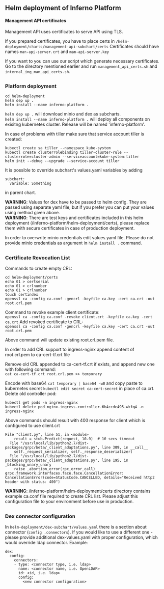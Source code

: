 ## Helm deployment of Inferno Platform

#### Management API certificates
Management API uses certificates to serve API using TLS. 

If you prepared certificates, you have to place certs in `/helm-deployment/charts/management-api-subchart/certs`
Certificates should have names `man-api-server.crt` and `man-api-server.key`

If you want to you can use our script which generate necessary certificates.
Go to the directory mentioned earlier and run `management_api_certs.sh` and `internal_ing_man_api_certs.sh`.

##
### Platform deployment 
```
cd helm-deployment
helm dep up .
helm install --name inferno-platform . 
```
`helm dep up .` will download minio and dex as subcharts.  
`helm install --name inferno-platform .` will deploy all components on exisitng kubernetes cluster. 
Release will be named 'inferno-platform'.

In case of problems with tiller make sure that service account tiller is created:
```
kubectl create sa tiller --namespace kube-system
kubectl create clusterrolebinding tiller-cluster-rule --clusterrole=cluster-admin --serviceaccount=kube-system:tiller
helm init --debug --upgrade --service-account tiller
```

It is possible to override subchart's values.yaml variables by adding 
```
subchart:
  variable: Something
```
in parent chart.   
 
**WARNING**: Values for dex have to be passed to helm config. They are passed using separate yaml 
file, but if you prefer you can put your values using method given above.  
**WARNING**: There are test keys and certificates included in this helm deployment 
(/inferno-platform/helm-deployment/certs), please replace them with secure certificates in case of production deployment.

In order to overwrite minio credentials edit values.yaml file. 
Please do not provide minio credentials as argument in `helm install .` command.

##
### Certificate Revocation List

Commands to create empty CRL:

```
cd helm-deployment/certs
echo 01 > certserial
echo 01 > crlnumber
echo 01 > crlnumber
touch certindex
openssl ca -config ca.conf -gencrl -keyfile ca.key -cert ca.crt -out root.crl.pem
```
Command to revoke example client certificate:  
`openssl ca -config ca.conf -revoke client.crt -keyfile ca.key -cert ca.crt`
Add revoked certificate to CRL:  
`openssl ca -config ca.conf -gencrl -keyfile ca.key -cert ca.crt -out root.crl.pem`

Above command will update existing root.crl.pem file.

In order to add CRL support to ingress-nginx append content of root.crl.pem to ca-cert-tf.crt file

Remove old CRL appended to ca-cert-tf.crt if exists, and append new one with following command:  
`cat ca-cert-tf.crt root.crl.pem >> temporary`

Encode with base64 `cat temporary | base64 -w0`
and copy paste to kubernetes secret `kubectl edit secret ca-cert-secret` in place of ca.crt.
Delete old controller pod:

```
kubectl get pods -n ingress-nginx
kubectl delete pod nginx-ingress-controller-6b4ccdc495-wkfq4 -n ingress-nginx
```

Above commands should result with 400 response for client which is configured to use client.crt

```  
File "client.py", line 51, in <module>
    result = stub.Predict(request, 10.0)  # 10 secs timeout
  File "/usr/local/lib/python2.7/dist-packages/grpc/beta/_client_adaptations.py", line 309, in __call__
    self._request_serializer, self._response_deserializer)
  File "/usr/local/lib/python2.7/dist-packages/grpc/beta/_client_adaptations.py", line 195, in _blocking_unary_unary
    raise _abortion_error(rpc_error_call)
grpc.framework.interfaces.face.face.CancellationError: CancellationError(code=StatusCode.CANCELLED, details="Received http2 header with status: 400")
```

**WARNING**: /inferno-platform/helm-deployment/certs directory contains example ca.conf 
file required to create CRL list. Please adjust this configuration file to your environment before use in production.

##
### Dex connector configuration
In `helm-deployment/dex-subchart/values.yaml` there is a section about connector (`config
.connectors`). If you would like to use a different one - please provide additional dex-values.yaml
with proper configuration, which would override ldap connector.
Example:
```
dex:
  config:
    connectors:
    - type: <connector type, i.e. ldap>
      name: <connector name, i.e. OpenLDAP>
      id: <id, i.e. ldap>
      config:
        <new connector configuration>
```
